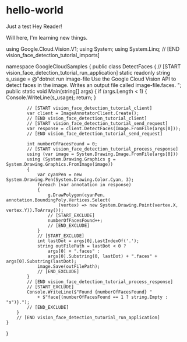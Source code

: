 # hello-world
Just a test
Hey Reader!

Will here, I'm learning new things.

using Google.Cloud.Vision.V1;
using System;
using System.Linq;
// [END vision_face_detection_tutorial_imports]

namespace GoogleCloudSamples
{
    public class DetectFaces
    {
        // [START vision_face_detection_tutorial_run_application]
        static readonly string s_usage = @"dotnet run image-file
        Use the Google Cloud Vision API to detect faces in the image.
        Writes an output file called image-file.faces.
        ";
        public static void Main(string[] args)
        {
            if (args.Length < 1)
            {
                Console.WriteLine(s_usage);
                return;
            }

            // [START vision_face_detection_tutorial_client]
            var client = ImageAnnotatorClient.Create();
            // [END vision_face_detection_tutorial_client]
            // [START vision_face_detection_tutorial_send_request]
            var response = client.DetectFaces(Image.FromFile(args[0]));
            // [END vision_face_detection_tutorial_send_request]

            int numberOfFacesFound = 0;
            // [START vision_face_detection_tutorial_process_response]
            using (var image = System.Drawing.Image.FromFile(args[0]))
            using (System.Drawing.Graphics g = System.Drawing.Graphics.FromImage(image))
            {
                var cyanPen = new System.Drawing.Pen(System.Drawing.Color.Cyan, 3);
                foreach (var annotation in response)
                {
                    g.DrawPolygon(cyanPen, annotation.BoundingPoly.Vertices.Select(
                        (vertex) => new System.Drawing.Point(vertex.X, vertex.Y)).ToArray());
                    // [START_EXCLUDE]
                    numberOfFacesFound++;
                    // [END_EXCLUDE]
                }
                // [START_EXCLUDE]
                int lastDot = args[0].LastIndexOf('.');
                string outFilePath = lastDot < 0 ?
                    args[0] + ".faces" :
                    args[0].Substring(0, lastDot) + ".faces" + args[0].Substring(lastDot);
                image.Save(outFilePath);
                // [END_EXCLUDE]
            }
            // [END vision_face_detection_tutorial_process_response]
            // [START_EXCLUDE]
            Console.WriteLine($"Found {numberOfFacesFound} "
                + $"face{(numberOfFacesFound == 1 ? string.Empty : "s")}.");
            // [END_EXCLUDE]
        }
        // [END vision_face_detection_tutorial_run_application]
    }
}
